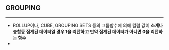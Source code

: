 ## GROUPING 
--- 
- ROLLUP이나, CUBE, GROUPING SETS 등의 그룹함수에 의해 컬럼 값이 **소계나 총합등 집계된 데이터일 경우 1을 리턴하고 만약 집계된 데이터가 아니면 0을 리턴하는 함수**
- 